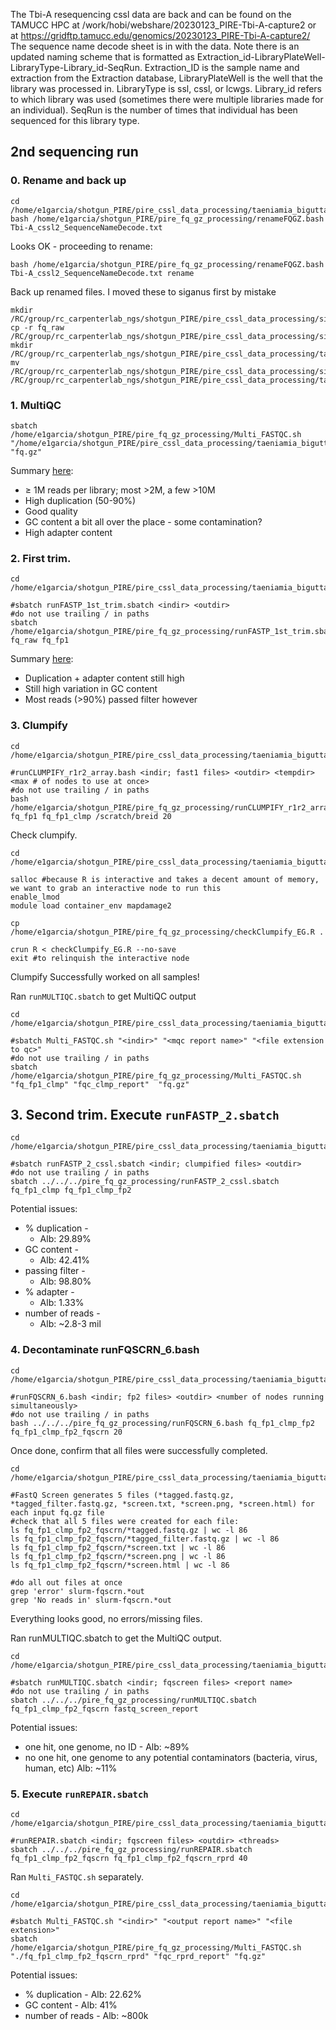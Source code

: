 The Tbi-A resequencing cssl data are back and can be found on the TAMUCC HPC at /work/hobi/webshare/20230123_PIRE-Tbi-A-capture2 or at https://gridftp.tamucc.edu/genomics/20230123_PIRE-Tbi-A-capture2/ The sequence name decode sheet is in with the data.
Note there is an updated naming scheme that is formatted as Extraction_id-LibraryPlateWell-LibraryType-Library_id-SeqRun. Extraction_ID is the sample name and extraction from the Extraction database, LibraryPlateWell is the well that the library was processed in. LibraryType is ssl, cssl, or lcwgs. Library_id refers to which library was used (sometimes there were multiple libraries made for an individual). SeqRun is the number of times that individual has been sequenced for this library type.

## 2nd sequencing run

### 0. Rename and back up

```
cd /home/e1garcia/shotgun_PIRE/pire_cssl_data_processing/taeniamia_biguttata/raw_fq_capture
bash /home/e1garcia/shotgun_PIRE/pire_fq_gz_processing/renameFQGZ.bash Tbi-A_cssl2_SequenceNameDecode.txt
```

Looks OK - proceeding to rename:

```
bash /home/e1garcia/shotgun_PIRE/pire_fq_gz_processing/renameFQGZ.bash Tbi-A_cssl2_SequenceNameDecode.txt rename
```

Back up renamed files. I moved these to siganus first by mistake

```
mkdir /RC/group/rc_carpenterlab_ngs/shotgun_PIRE/pire_cssl_data_processing/siganus_spinus/2nd_sequencing_run
cp -r fq_raw /RC/group/rc_carpenterlab_ngs/shotgun_PIRE/pire_cssl_data_processing/siganus_spinus/2nd_sequencing_run
mkdir /RC/group/rc_carpenterlab_ngs/shotgun_PIRE/pire_cssl_data_processing/taeniamia_biguttata/2nd_sequencing_run
mv /RC/group/rc_carpenterlab_ngs/shotgun_PIRE/pire_cssl_data_processing/siganus_spinus/2nd_sequencing_run/fq_raw /RC/group/rc_carpenterlab_ngs/shotgun_PIRE/pire_cssl_data_processing/taeniamia_biguttata/2nd_sequencing_run
```

### 1. MultiQC

```
sbatch /home/e1garcia/shotgun_PIRE/pire_fq_gz_processing/Multi_FASTQC.sh "/home/e1garcia/shotgun_PIRE/pire_cssl_data_processing/taeniamia_biguttata/2nd_sequencing_run/fq_raw" "fq.gz"
```

Summary [here](https://github.com/philippinespire/pire_cssl_data_processing/blob/main/taeniamia_biguttata/2nd_sequencing_run/fq_raw/fq.gz.html):
* ≥ 1M reads per library; most >2M, a few >10M
* High duplication (50-90%)
* Good quality
* GC content a bit all over the place - some contamination?
* High adapter content


### 2. First trim.

```
cd /home/e1garcia/shotgun_PIRE/pire_cssl_data_processing/taeniamia_biguttata/2nd_sequencing_run

#sbatch runFASTP_1st_trim.sbatch <indir> <outdir>
#do not use trailing / in paths
sbatch /home/e1garcia/shotgun_PIRE/pire_fq_gz_processing/runFASTP_1st_trim.sbatch fq_raw fq_fp1
```

Summary [here](https://github.com/philippinespire/pire_cssl_data_processing/blob/main/taeniamia_biguttata/2nd_sequencing_run/fq_fp1/1st_fastp_report.html):
* Duplication + adapter content still high
* Still high variation in GC content 
* Most reads (>90%) passed filter however

### 3. Clumpify

```
cd /home/e1garcia/shotgun_PIRE/pire_cssl_data_processing/taeniamia_biguttata/2nd_sequencing_run

#runCLUMPIFY_r1r2_array.bash <indir; fast1 files> <outdir> <tempdir> <max # of nodes to use at once>
#do not use trailing / in paths
bash /home/e1garcia/shotgun_PIRE/pire_fq_gz_processing/runCLUMPIFY_r1r2_array.bash fq_fp1 fq_fp1_clmp /scratch/breid 20
```

Check clumpify.

```
cd /home/e1garcia/shotgun_PIRE/pire_cssl_data_processing/taeniamia_biguttata/2nd_sequencing_run

salloc #because R is interactive and takes a decent amount of memory, we want to grab an interactive node to run this
enable_lmod
module load container_env mapdamage2

cp /home/e1garcia/shotgun_PIRE/pire_fq_gz_processing/checkClumpify_EG.R .

crun R < checkClumpify_EG.R --no-save
exit #to relinquish the interactive node
```

Clumpify Successfully worked on all samples!

Ran `runMULTIQC.sbatch` to get MultiQC output

```
cd /home/e1garcia/shotgun_PIRE/pire_cssl_data_processing/taeniamia_biguttata/2nd_sequencing_run

#sbatch Multi_FASTQC.sh "<indir>" "<mqc report name>" "<file extension to qc>"
#do not use trailing / in paths
sbatch /home/e1garcia/shotgun_PIRE/pire_fq_gz_processing/Multi_FASTQC.sh "fq_fp1_clmp" "fqc_clmp_report"  "fq.gz"
```

## 3. Second trim. Execute `runFASTP_2.sbatch`

```
cd /home/e1garcia/shotgun_PIRE/pire_cssl_data_processing/taeniamia_biguttata/2nd_sequencing_run

#sbatch runFASTP_2_cssl.sbatch <indir; clumpified files> <outdir>
#do not use trailing / in paths
sbatch ../../../pire_fq_gz_processing/runFASTP_2_cssl.sbatch fq_fp1_clmp fq_fp1_clmp_fp2
```

Potential issues:
  * % duplication -
    * Alb: 29.89%
  * GC content -
    * Alb: 42.41%
  * passing filter -
    * Alb: 98.80%
  * % adapter -
    * Alb: 1.33%
  * number of reads -
    * Alb: ~2.8-3 mil

### 4. Decontaminate runFQSCRN_6.bash

```
cd /home/e1garcia/shotgun_PIRE/pire_cssl_data_processing/taeniamia_biguttata/2nd_sequencing_run

#runFQSCRN_6.bash <indir; fp2 files> <outdir> <number of nodes running simultaneously>
#do not use trailing / in paths
bash ../../../pire_fq_gz_processing/runFQSCRN_6.bash fq_fp1_clmp_fp2 fq_fp1_clmp_fp2_fqscrn 20
``` 
Once done, confirm that all files were successfully completed.
```
cd /home/e1garcia/shotgun_PIRE/pire_cssl_data_processing/taeniamia_biguttata/2nd_sequencing_run

#FastQ Screen generates 5 files (*tagged.fastq.gz, *tagged_filter.fastq.gz, *screen.txt, *screen.png, *screen.html) for each input fq.gz file
#check that all 5 files were created for each file: 
ls fq_fp1_clmp_fp2_fqscrn/*tagged.fastq.gz | wc -l 86
ls fq_fp1_clmp_fp2_fqscrn/*tagged_filter.fastq.gz | wc -l 86
ls fq_fp1_clmp_fp2_fqscrn/*screen.txt | wc -l 86
ls fq_fp1_clmp_fp2_fqscrn/*screen.png | wc -l 86
ls fq_fp1_clmp_fp2_fqscrn/*screen.html | wc -l 86

#do all out files at once
grep 'error' slurm-fqscrn.*out
grep 'No reads in' slurm-fqscrn.*out
```
Everything looks good, no errors/missing files.

Ran runMULTIQC.sbatch to get the MultiQC output.

```
cd /home/e1garcia/shotgun_PIRE/pire_cssl_data_processing/taeniamia_biguttata/2nd_sequencing_run

#sbatch runMULTIQC.sbatch <indir; fqscreen files> <report name>
#do not use trailing / in paths
sbatch ../../../pire_fq_gz_processing/runMULTIQC.sbatch fq_fp1_clmp_fp2_fqscrn fastq_screen_report
```
Potential issues:
 * one hit, one genome, no ID -
 Alb: ~89% 
 * no one hit, one genome to any potential contaminators (bacteria, virus, human, etc) 
 Alb: ~11%

 ### 5. Execute `runREPAIR.sbatch`

```
cd /home/e1garcia/shotgun_PIRE/pire_cssl_data_processing/taeniamia_biguttata/2nd_sequencing_run

#runREPAIR.sbatch <indir; fqscreen files> <outdir> <threads>
sbatch ../../../pire_fq_gz_processing/runREPAIR.sbatch fq_fp1_clmp_fp2_fqscrn fq_fp1_clmp_fp2_fqscrn_rprd 40
```

Ran `Multi_FASTQC.sh` separately.
```
cd /home/e1garcia/shotgun_PIRE/pire_cssl_data_processing/taeniamia_biguttata/2nd_sequencing_run

#sbatch Multi_FASTQC.sh "<indir>" "<output report name>" "<file extension>"
sbatch /home/e1garcia/shotgun_PIRE/pire_fq_gz_processing/Multi_FASTQC.sh "./fq_fp1_clmp_fp2_fqscrn_rprd" "fqc_rprd_report" "fq.gz"
```

Potential issues:
* % duplication -
Alb: 22.62%
* GC content -
Alb: 41%
* number of reads -
Alb: ~800k
